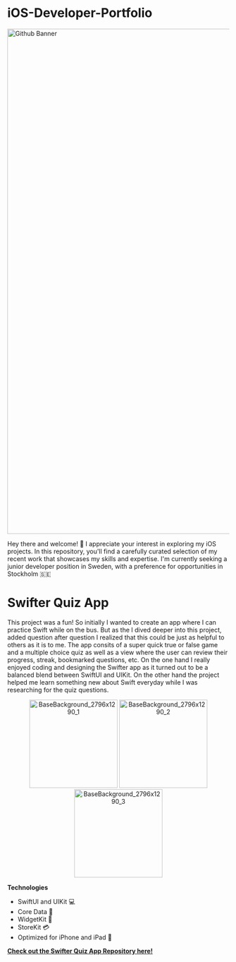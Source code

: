 # iOS-Developer-Portfolio

<img width="1145" alt="Github Banner" src="https://user-images.githubusercontent.com/26801446/236641476-ab43b374-0447-466b-88ae-64801049db31.png">

Hey there and welcome! 👋 I appreciate your interest in exploring my iOS projects. In this repository, you'll find a carefully curated selection of my recent work that showcases my skills and expertise. I'm currently seeking a junior developer position in Sweden, with a preference for opportunities in Stockholm 🇸🇪

# Swifter Quiz App

This project was a fun! So initially I wanted to create an app where I can practice Swift while on the bus. But as the I dived deeper into this project, added question after question I realized that this could be just as helpful to others as it is to me.
The app consits of a super quick true or false game and a multiple choice quiz as well as a view where the user can review their progress, streak, bookmarked questions, etc. 
On the one hand I really enjoyed coding and designing the Swifter app as it turned out to be a balanced blend between SwiftUI and UIKit. On the other hand the project helped me learn something new about Swift everyday while I was researching for the quiz questions.

<p align="center">
  <img width="200" alt="BaseBackground_2796x1290_1" src="https://user-images.githubusercontent.com/26801446/236643176-48f15a4f-26b5-404b-a046-57b1127f09d4.png" />
  <img width="200" alt="BaseBackground_2796x1290_2" src="https://user-images.githubusercontent.com/26801446/236643177-5fccdcda-a3ad-4412-97b6-28207871ce6c.png" />
  <img width="200" alt="BaseBackground_2796x1290_3" src="https://user-images.githubusercontent.com/26801446/236643187-323d07ce-e21c-439a-8019-df8686715539.png" />
</p>

**Technologies**

* SwiftUI and UIKit 💻
* Core Data 💽
* WidgetKit 🎨
* StoreKit 💳
* Optimized for iPhone and iPad 📱

[**Check out the Swifter Quiz App Repository here!**](https://github.com/danielkarath/SwifterQuiz)
